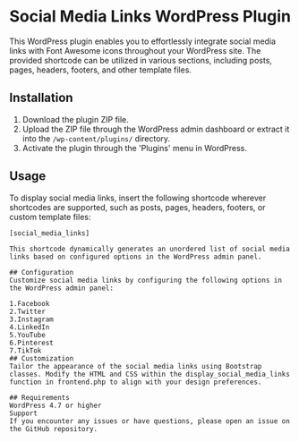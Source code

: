 # Social Media Links WordPress Plugin

This WordPress plugin enables you to effortlessly integrate social media links with Font Awesome icons throughout your WordPress site. The provided shortcode can be utilized in various sections, including posts, pages, headers, footers, and other template files.

## Installation

1. Download the plugin ZIP file.
2. Upload the ZIP file through the WordPress admin dashboard or extract it into the `/wp-content/plugins/` directory.
3. Activate the plugin through the 'Plugins' menu in WordPress.

## Usage

To display social media links, insert the following shortcode wherever shortcodes are supported, such as posts, pages, headers, footers, or custom template files:

```shortcode
[social_media_links]

This shortcode dynamically generates an unordered list of social media links based on configured options in the WordPress admin panel.

## Configuration
Customize social media links by configuring the following options in the WordPress admin panel:

1.Facebook
2.Twitter
3.Instagram
4.LinkedIn
5.YouTube
6.Pinterest
7.TikTok
## Customization
Tailor the appearance of the social media links using Bootstrap classes. Modify the HTML and CSS within the display_social_media_links function in frontend.php to align with your design preferences.

## Requirements
WordPress 4.7 or higher
Support
If you encounter any issues or have questions, please open an issue on the GitHub repository.

